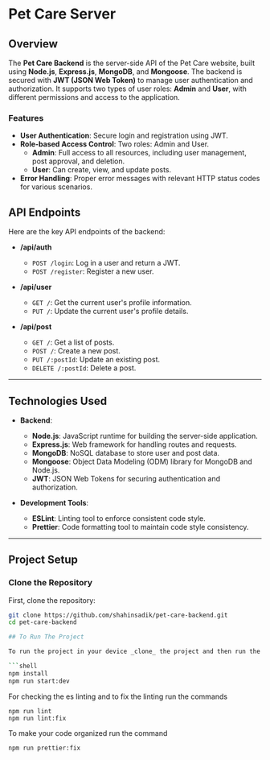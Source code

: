 # Pet Care Server

## Overview

The **Pet Care Backend** is the server-side API of the Pet Care website, built using **Node.js**, **Express.js**, **MongoDB**, and **Mongoose**. The backend is secured with **JWT (JSON Web Token)** to manage user authentication and authorization. It supports two types of user roles: **Admin** and **User**, with different permissions and access to the application.

### Features
- **User Authentication**: Secure login and registration using JWT.
- **Role-based Access Control**: Two roles: Admin and User.
  - **Admin**: Full access to all resources, including user management, post approval, and deletion.
  - **User**: Can create, view, and update posts.
- **Error Handling**: Proper error messages with relevant HTTP status codes for various scenarios.

## API Endpoints

Here are the key API endpoints of the backend:

- **/api/auth**
  - `POST /login`: Log in a user and return a JWT.
  - `POST /register`: Register a new user.
  
- **/api/user**
  - `GET /`: Get the current user's profile information.
  - `PUT /`: Update the current user's profile details.

- **/api/post**
  - `GET /`: Get a list of posts.
  - `POST /`: Create a new post.
  - `PUT /:postId`: Update an existing post.
  - `DELETE /:postId`: Delete a post.

---

## Technologies Used

- **Backend**:
  - **Node.js**: JavaScript runtime for building the server-side application.
  - **Express.js**: Web framework for handling routes and requests.
  - **MongoDB**: NoSQL database to store user and post data.
  - **Mongoose**: Object Data Modeling (ODM) library for MongoDB and Node.js.
  - **JWT**: JSON Web Tokens for securing authentication and authorization.
  
- **Development Tools**:
  - **ESLint**: Linting tool to enforce consistent code style.
  - **Prettier**: Code formatting tool to maintain code style consistency.

---

## Project Setup

### Clone the Repository

First, clone the repository:

```bash
git clone https://github.com/shahinsadik/pet-care-backend.git
cd pet-care-backend

## To Run The Project

To run the project in your device _clone_ the project and then run the following commands

```shell
npm install
npm run start:dev
```

For checking the es linting and to fix the linting run the commands

```shell
npm run lint
npm run lint:fix
```

To make your code organized run the command

```shell
npm run prettier:fix
```

